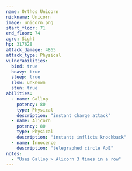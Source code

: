 ```yaml
---
name: Orthos Unicorn
nickname: Unicorn
image: unicorn.png
start_floor: 71
end_floor: 74
agro: Sight
hp: 317628
attack_damage: 4865
attack_type: Physical
vulnerabilities:
  bind: true
  heavy: true
  sleep: true
  slow: unknown
  stun: true
abilities:
  - name: Gallop
    potency: 80
    type: Physical
    description: "instant charge attack"
  - name: Alicorn
    potency: 80
    type: Physical
    description: "instant; inflicts knockback"
  - name: Innocence
    description: "telegraphed circle AoE"
notes:
  - "Uses Gallop > Alicorn 3 times in a row"
---
```

